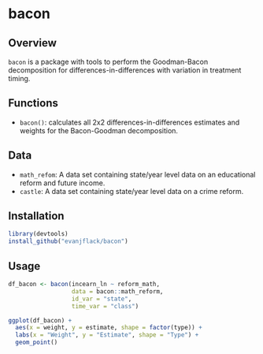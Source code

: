 # bacon

## Overview

`bacon` is a package with tools to perform the Goodman-Bacon decomposition for differences-in-differences with variation in treatment timing.

## Functions
* `bacon()`: calculates all 2x2 differences-in-differences estimates and weights for the Bacon-Goodman decomposition.

## Data
* `math_refom`: A data set containing state/year level data on an educational reform and future income.
* `castle`: A data set containing state/year level data on a crime reform.

## Installation
``` r
library(devtools)
install_github("evanjflack/bacon")
```

## Usage
```r
df_bacon <- bacon(incearn_ln ~ reform_math,
                  data = bacon::math_reform,
                  id_var = "state",
                  time_var = "class")

ggplot(df_bacon) +
  aes(x = weight, y = estimate, shape = factor(type)) +
  labs(x = "Weight", y = "Estimate", shape = "Type") +
  geom_point()

```
